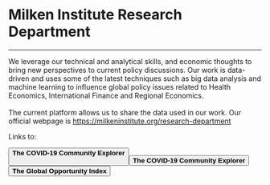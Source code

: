 <H1><b>Milken Institute Research Department </b></H1><Hr>

We leverage our technical and analytical skills, and economic thoughts to bring new perspectives to current policy discussions. Our work is data-driven and uses some of the latest techniques such as big data analysis and machine learning to influence global policy issues related to Health Economics, International Finance and Regional Economics.<br><br>
The current platform allows us to share the data used in our work. Our official webpage is https://milkeninstitute.org/research-department

Links to:

<button class="button button2"><b>The COVID-19 Community Explorer<a href="https://miresearch.github.io/MI-COVID-19-Community-Explorer/" target="_blank"></a></b><br><br>
<a href="https://miresearch.github.io/MI-COVID-19-Community-Explorer/" target="_blank"><button class="button button2"><b>The COVID-19 Community Explorer</button></a></b><br>
 <button class="button button2"><b>The Global Opportunity Index<a href="https://miresearch.github.io/Global-Opportunity-Index/" target="_blank"></b></button>


